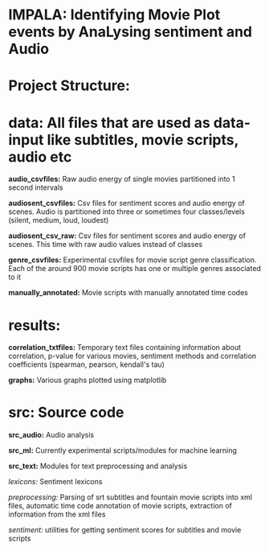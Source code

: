 IMPALA: **I**dentifying **M**ovie **P**lot events by **A**na<b>L</b>ysing sentiment and **A**udio
===

**Project Structure:**
===
**data:** All files that are used as data-input like subtitles, movie scripts, audio etc
===

**audio_csvfiles:** Raw audio energy of single movies partitioned into 1 second intervals

**audiosent_csvfiles:** Csv files for sentiment scores and audio energy of scenes. Audio is partitioned into three or sometimes four classes/levels (silent, medium, loud, loudest)

**audiosent_csv_raw:** Csv files for sentiment scores and audio energy of scenes. This time with raw audio values instead of classes

**genre_csvfiles:** Experimental csvfiles for movie script genre classification. Each of the around 900 movie scripts has one or multiple genres associated to it

**manually_annotated:** Movie scripts with manually annotated time codes

**results:** 
===

**correlation_txtfiles:** Temporary text files containing information about correlation, p-value for various movies, sentiment methods and correlation coefficients (spearman, pearson, kendall's tau)

**graphs:** Various graphs plotted using matplotlib

**src:** Source code
===

**src_audio:** Audio analysis

**src_ml:** Currently experimental scripts/modules for machine learning

**src_text:** Modules for text preprocessing and analysis

*lexicons:* Sentiment lexicons

*preprocessing:* Parsing of srt subtitles and fountain movie scripts into xml files, automatic time code annotation of movie scripts, extraction of information from the xml files

*sentiment:* utilities for getting sentiment scores for subtitles and movie scripts
